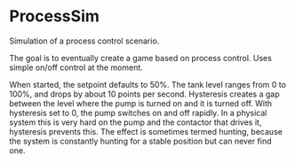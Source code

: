 # ProcessSim
Simulation of a process control scenario.

The goal is to eventually create a game based on process control. Uses simple on/off control at the moment.

When started, the setpoint defaults to 50%. The tank level ranges from 0 to 100%, and drops by about 10 points per second. Hysteresis creates a gap between the level where the pump is turned on and it is turned off. With hysteresis set to 0, the pump switches on and off rapidly. In a physical system this is very hard on the pump and the contactor that drives it, hysteresis prevents this. The effect is sometimes termed hunting, because the system is constantly hunting for a stable position but can never find one.
